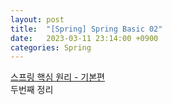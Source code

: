 ```yaml
---
layout: post
title:  "[Spring] Spring Basic 02"
date:   2023-03-11 23:14:00 +0900
categories: Spring
---
```


[스프링 핵심 원리 - 기본편](https://www.inflearn.com/course/%EC%8A%A4%ED%94%84%EB%A7%81-%ED%95%B5%EC%8B%AC-%EC%9B%90%EB%A6%AC-%EA%B8%B0%EB%B3%B8%ED%8E%B8)  
두번째 정리

